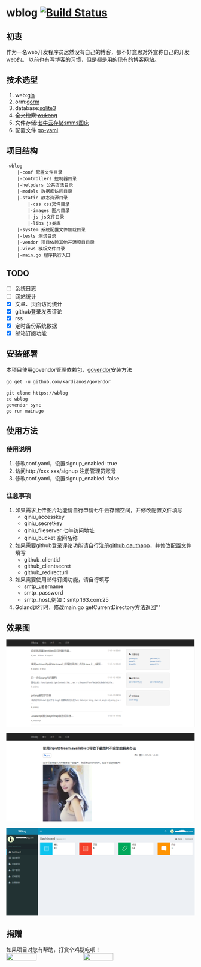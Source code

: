 # wblog [![Build Status](https://www.travis-ci.org/wangsongyan/wblog.svg?branch=master)](https://www.travis-ci.org/wangsongyan/wblog)  
 

## 初衷
作为一名web开发程序员居然没有自己的博客，都不好意思对外宣称自己的开发web的。
以前也有写博客的习惯，但是都是用的现有的博客网站。

## 技术选型
1. web:[gin](https://github.com/gin-gonic/gin)
2. orm:[gorm](https://gorm.io/gorm)
3. database:[sqlite3](https://github.com/mattn/go-sqlite3)
4. ~~全文检索:[wukong](https://github.com/huichen/wukong)~~
5. 文件存储:~~[七牛云存储](https://www.qiniu.com/)~~[smms图床](https://sm.ms)
6. 配置文件 [go-yaml](https://github.com/go-yaml/yaml)

## 项目结构
```
-wblog
    |-conf 配置文件目录
    |-controllers 控制器目录
    |-helpders 公共方法目录
    |-models 数据库访问目录
    |-static 静态资源目录
        |-css css文件目录
        |-images 图片目录
        |-js js文件目录
        |-libs js类库
    |-system 系统配置文件加载目录
    |-tests 测试目录
    |-vendor 项目依赖其他开源项目目录
    |-views 模板文件目录
    |-main.go 程序执行入口
```
## TODO
- [ ] 系统日志
- [ ] 网站统计
- [x] 文章、页面访问统计
- [x] github登录发表评论
- [x] rss
- [x] 定时备份系统数据
- [x] 邮箱订阅功能

## 安装部署
本项目使用govendor管理依赖包，[govendor](https://github.com/kardianos/govendor)安装方法
```
go get -u github.com/kardianos/govendor
```

```
git clone https://wblog
cd wblog
govendor sync
go run main.go
```

## 使用方法
### 使用说明
1. 修改conf.yaml，设置signup_enabled: true
2. 访问http://xxx.xxx/signup 注册管理员账号
3. 修改conf.yaml，设置signup_enabled: false

### 注意事项
1. 如果需求上传图片功能请自行申请七牛云存储空间，并修改配置文件填写
    - qiniu_accesskey
    - qiniu_secretkey
    - qiniu_fileserver 七牛访问地址
    - qiniu_bucket 空间名称
2. 如果需要github登录评论功能请自行注册[github oauthapp](https://github.com/settings/developers)，并修改配置文件填写
    - github_clientid
    - github_clientsecret
    - github_redirecturl
3. 如果需要使用邮件订阅功能，请自行填写
    - smtp_username
    - smtp_password
    - smtp_host,例如：smtp.163.com:25
4. Goland运行时，修改main.go getCurrentDirectory方法返回""

## 效果图

![file](screenshots/index.png)

![file](screenshots/blog.png)

![file](screenshots/admin.png)

## 捐赠
如果项目对您有帮助，打赏个鸡腿吃呗！  
<img src="https://raw.githubusercontent.com/wangsongyan/wblog/master/screenshots/alipay.png" width = 40% height = 40% />
<img src="https://raw.githubusercontent.com/wangsongyan/wblog/master/screenshots/weixin.png" width = 40% height = 40% />